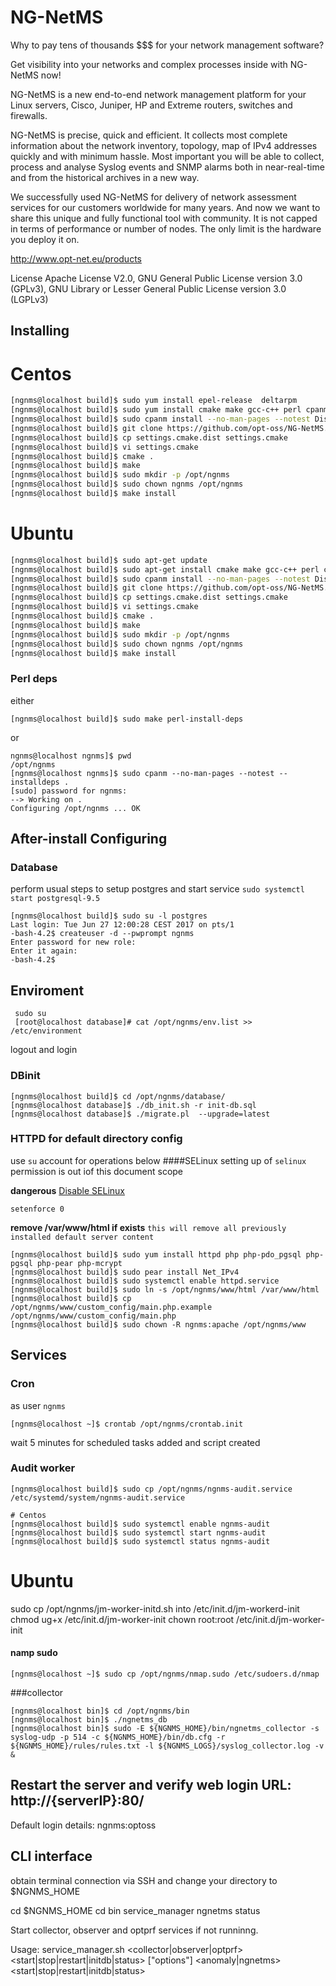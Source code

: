 # NG-NetMS

Why to pay tens of thousands $$$ for your network management software?

Get visibility into your networks and complex processes inside with NG-NetMS now!

NG-NetMS is a new end-to-end network management platform for your Linux servers, Cisco, Juniper, HP and Extreme routers, switches and firewalls.

NG-NetMS is precise, quick and efficient. It collects most complete information about the network inventory, topology, map of IPv4 addresses quickly and with minimum hassle. 
Most important you will be able to collect, process and analyse Syslog events and SNMP alarms both in near-real-time and from the historical archives in a new way.

We successfully used NG-NetMS for delivery of network assessment services for our customers worldwide for many years. And now we want to share this unique and fully functional tool with community. It is not capped in terms of performance or number of nodes. The only limit is the hardware you deploy it on.

http://www.opt-net.eu/products

License
Apache License V2.0, GNU General Public License version 3.0 (GPLv3), GNU Library or Lesser General Public License version 3.0 (LGPLv3)


## Installing

# Centos
```bash
[ngnms@localhost build]$ sudo yum install epel-release  deltarpm
[ngnms@localhost build]$ sudo yum install cmake make gcc-c++ perl cpanminus nmap pcre-devel libpqxx-devel flex flex-devel net-snmp-devel cryptopp-devel boost-devel postgresql-devel telnet libmcrypt
[ngnms@localhost build]$ sudo cpanm install --no-man-pages --notest Dist::Zilla::Plugin::PodWeaver  Pod::Weaver::Section::GenerateSection 
[ngnms@localhost build]$ git clone https://github.com/opt-oss/NG-NetMS.git
[ngnms@localhost build]$ cp settings.cmake.dist settings.cmake
[ngnms@localhost build]$ vi settings.cmake
[ngnms@localhost build]$ cmake .
[ngnms@localhost build]$ make
[ngnms@localhost build]$ sudo mkdir -p /opt/ngnms
[ngnms@localhost build]$ sudo chown ngnms /opt/ngnms
[ngnms@localhost build]$ make install
```

# Ubuntu
```bash
[ngnms@localhost build]$ sudo apt-get update
[ngnms@localhost build]$ sudo apt-get install cmake make gcc-c++ perl cpanminus nmap pcre-devel libpqxx-devel flex flex-devel net-snmp-devel cryptopp-devel boost-devel postgresql-devel telnet libmcrypt
[ngnms@localhost build]$ sudo cpanm install --no-man-pages --notest Dist::Zilla::Plugin::PodWeaver  Pod::Weaver::Section::GenerateSection
[ngnms@localhost build]$ git clone https://github.com/opt-oss/NG-NetMS.git
[ngnms@localhost build]$ cp settings.cmake.dist settings.cmake
[ngnms@localhost build]$ vi settings.cmake
[ngnms@localhost build]$ cmake .
[ngnms@localhost build]$ make
[ngnms@localhost build]$ sudo mkdir -p /opt/ngnms
[ngnms@localhost build]$ sudo chown ngnms /opt/ngnms
[ngnms@localhost build]$ make install
```

### Perl deps

either 
```shell
[ngnms@localhost build]$ sudo make perl-install-deps
```
or
```shell
ngnms@localhost ngnms]$ pwd
/opt/ngnms
[ngnms@localhost ngnms]$ sudo cpanm --no-man-pages --notest --installdeps .
[sudo] password for ngnms:
--> Working on .
Configuring /opt/ngnms ... OK
```

## After-install Configuring
### Database
 perform usual steps to setup postgres and start service
 `sudo systemctl start postgresql-9.5`
```shell
[ngnms@localhost build]$ sudo su -l postgres                
Last login: Tue Jun 27 12:00:28 CEST 2017 on pts/1         
-bash-4.2$ createuser -d --pwprompt ngnms                  
Enter password for new role:                               
Enter it again:                                            
-bash-4.2$                                                 
```
## Enviroment
```
 sudo su
 [root@localhost database]# cat /opt/ngnms/env.list >> /etc/environment
```
logout and login

### DBinit

```shell
[ngnms@localhost build]$ cd /opt/ngnms/database/
[ngnms@localhost database]$ ./db_init.sh -r init-db.sql
[ngnms@localhost database]$ ./migrate.pl  --upgrade=latest
```


### HTTPD for default directory config
use `su` account for operations below
####SELinux
setting up of `selinux` permission is out iof this document scope

__dangerous__
[Disable SELinux](https://access.redhat.com/documentation/en-US/Red_Hat_Enterprise_Linux/6/html/Security-Enhanced_Linux/sect-Security-Enhanced_Linux-Enabling_and_Disabling_SELinux-Disabling_SELinux.html)

`setenforce 0`

__remove /var/www/html if exists__
`this will remove all previously installed default server content`

```
[ngnms@localhost build]$ sudo yum install httpd php php-pdo_pgsql php-pgsql php-pear php-mcrypt
[ngnms@localhost build]$ sudo pear install Net_IPv4
[ngnms@localhost build]$ sudo systemctl enable httpd.service
[ngnms@localhost build]$ sudo ln -s /opt/ngnms/www/html /var/www/html
[ngnms@localhost build]$ cp /opt/ngnms/www/custom_config/main.php.example /opt/ngnms/www/custom_config/main.php
[ngnms@localhost build]$ sudo chown -R ngnms:apache /opt/ngnms/www
```

## Services

### Cron 
as user `ngnms`
```shell
[ngnms@localhost ~]$ crontab /opt/ngnms/crontab.init
```
wait 5 minutes for scheduled tasks added and script created

### Audit worker

```shell
[ngnms@localhost build]$ sudo cp /opt/ngnms/ngnms-audit.service /etc/systemd/system/ngnms-audit.service

# Centos
[ngnms@localhost build]$ sudo systemctl enable ngnms-audit
[ngnms@localhost build]$ sudo systemctl start ngnms-audit
[ngnms@localhost build]$ sudo systemctl status ngnms-audit 
```
# Ubuntu
sudo cp /opt/ngnms/jm-worker-initd.sh into /etc/init.d/jm-workerd-init
chmod ug+x /etc/init.d/jm-worker-init
chown root:root /etc/init.d/jm-worker-init

#### namp sudo
```shell
[ngnms@localhost ~]$ sudo cp /opt/ngnms/nmap.sudo /etc/sudoers.d/nmap
```

###collector
```shell
[ngnms@localhost bin]$ cd /opt/ngnms/bin
[ngnms@localhost bin]$ ./ngnetms_db      
[ngnms@localhost bin]$ sudo -E ${NGNMS_HOME}/bin/ngnetms_collector -s syslog-udp -p 514 -c ${NGNMS_HOME}/bin/db.cfg -r ${NGNMS_HOME}/rules/rules.txt -l ${NGNMS_LOGS}/syslog_collector.log -v &  
```

## Restart the server and verify web login URL:  http://{serverIP}:80/
Default login details: 
ngnms:optoss

## CLI interface

obtain terminal connection via SSH and change your directory to $NGNMS_HOME

cd $NGNMS_HOME
cd bin
service_manager ngnetms status


Start collector, observer and optprf services if not runninng.

Usage: service_manager.sh 
  <collector|observer|optprf> <start|stop|restart|initdb|status> ["options"]
  <anomaly|ngnetms> <start|stop|restart|initdb|status>

